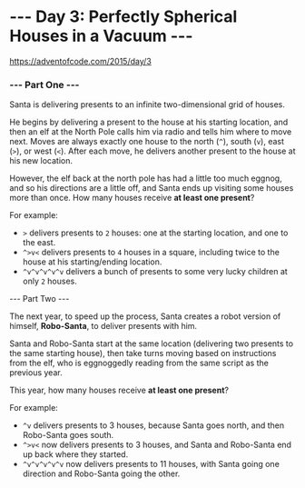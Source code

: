 # --- Day 3: Perfectly Spherical Houses in a Vacuum ---

https://adventofcode.com/2015/day/3

### --- Part One ---

Santa is delivering presents to an infinite two-dimensional grid of houses.

He begins by delivering a present to the house at his starting location, and then an elf at the North Pole calls him via radio and tells him where to move next. Moves are always exactly one house to the north (`^`), south (`v`), east (`>`), or west (`<`). After each move, he delivers another present to the house at his new location.

However, the elf back at the north pole has had a little too much eggnog, and so his directions are a little off, and Santa ends up visiting some houses more than once. How many houses receive **at least one present**?

For example:

- `>` delivers presents to `2` houses: one at the starting location, and one to the east.
- `^>v<` delivers presents to `4` houses in a square, including twice to the house at his starting/ending location.
- `^v^v^v^v^v` delivers a bunch of presents to some very lucky children at only `2` houses.

--- Part Two ---

The next year, to speed up the process, Santa creates a robot version of himself, **Robo-Santa**, to deliver presents with him.

Santa and Robo-Santa start at the same location (delivering two presents to the same starting house), then take turns moving based on instructions from the elf, who is eggnoggedly reading from the same script as the previous year.

This year, how many houses receive **at least one present**?

For example:

- `^v` delivers presents to 3 houses, because Santa goes north, and then Robo-Santa goes south.
- `^>v<` now delivers presents to 3 houses, and Santa and Robo-Santa end up back where they started.
- `^v^v^v^v^v` now delivers presents to 11 houses, with Santa going one direction and Robo-Santa going the other.
